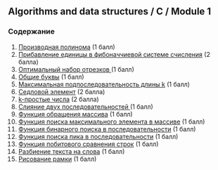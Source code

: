 ## Algorithms and data structures / C / Module 1

### Содержание
1. [Производная полинома](./pderive.c) (1 балл)
2. [Прибавление единицы в фибоначчиевой системе счисления](./fibinc.c) (2 балла)
3. [Оптимальный набор отрезков ](./rangeset.c)(1 балл)
4. [Общие буквы](./commonletters.c) (1 балл)
5. [Максимальная подпоследовательность длины k](./maxksum.c) (1 балл)
6. [Седловой элемент](./saddle.c) (2 балла)
7. [k-простые числа](./kprimes.c) (2 балла)
8. [Слияние двух последовательностей ](./mergeseq.c) (1 балл)
9. [Функция обращения массива](./revarray.c) (1 балл)
10. [Функция поиска максимального элемента в массиве](./maxarray.c) (1 балл)
11. [Функция бинарного поиска в последовательности](./binsearch.c) (1 балл)
12. [Функция поиска пика в последовательности](./peak.c) (1 балл)
13. [Функция побитового сравнения строк](./strdiff.c) (1 балл)
14. [Разбиение текста на слова](./split.c) (1 балл)
15. [Рисование рамки](./frame.c) (1 балл)